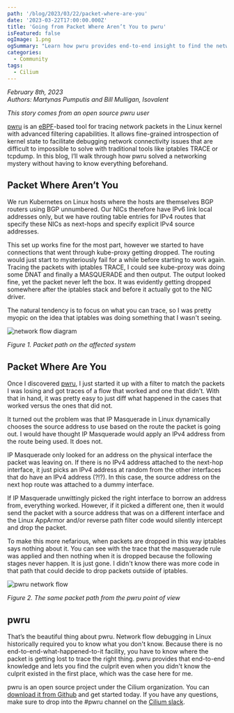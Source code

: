 ```yaml
---
path: '/blog/2023/03/22/packet-where-are-you'
date: '2023-03-22T17:00:00.000Z'
title: 'Going from Packet Where Aren’t You to pwru'
isFeatured: false
ogImage: 1.png
ogSummary: "Learn how pwru provides end-to-end insight to find the networking culprit even when you don't know it exists"
categories:
  - Community
tags:
  - Cilium
---
```


*February 8th, 2023*  
*Authors: Martynas Pumputis and Bill Mulligan, Isovalent*

_This story comes from an open source pwru user_

[pwru](https://github.com/cilium/pwru) is an [eBPF](https://ebpf.io/)-based tool for tracing network packets in the Linux kernel with advanced filtering capabilities. It allows fine-grained introspection of kernel state to facilitate debugging network connectivity issues that are difficult to impossible to solve with traditional tools like iptables TRACE or tcpdump. In this blog, I’ll walk through how pwru solved a networking mystery without having to know everything beforehand.

## Packet Where Aren’t You

We run Kubernetes on Linux hosts where the hosts are themselves BGP routers using BGP unnumbered. Our NICs therefore have IPv6 link local addresses only, but we have routing table entries for IPv4 routes that specify these NICs as next-hops and specify explicit IPv4 source addresses.

This set up works fine for the most part, however we started to have connections that went through kube-proxy getting dropped. The routing would just start to mysteriously fail for a while before starting to work again. Tracing the packets with iptables TRACE, I could see kube-proxy was doing some DNAT and finally a MASQUERADE and then output. The output looked fine, yet the packet never left the box. It was evidently getting dropped somewhere after the iptables stack and before it actually got to the NIC driver.

The natural tendency is to focus on what you can trace, so I was pretty myopic on the idea that iptables was doing something that I wasn't seeing.

![network flow diagram](1.png)

_Figure 1. Packet path on the affected system_

## Packet Where Are You

Once I discovered [pwru](https://github.com/cilium/pwru), I just started it up with a filter to match the packets I was losing and got traces of a flow that worked and one that didn't. With that in hand, it was pretty easy to just diff what happened in the cases that worked versus the ones that did not.

It turned out the problem was that IP Masquerade in Linux dynamically chooses the source address to use based on the route the packet is going out. I would have thought IP Masquerade would apply an IPv4 address from the route being used. It does not. 

IP Masquerade only looked for an address on the physical interface the packet was leaving on.   If there is no IPv4 address attached to the next-hop interface, it just picks an IPv4 address at random from the other interfaces that do have an IPv4 address (?!?). In this case, the source address on the next hop route was attached to a dummy interface.

If IP Masquerade unwittingly picked the right interface to borrow an address from, everything worked.  However, if it picked a different one, then it would send the packet with a source address that was on a different interface and the Linux AppArmor and/or reverse path filter code would silently intercept and drop the packet.

To make this more nefarious, when packets are dropped in this way iptables says nothing about it. You can see with the trace that the masquerade rule was applied and then nothing when it is dropped because the following stages never happen. It is just gone. I didn't know there was more code in that path that could decide to drop packets outside of iptables.

![pwru network flow](2.png)

_Figure 2. The same packet path from the pwru point of view_

## pwru

That’s the beautiful thing about pwru. Network flow debugging in Linux historically required you to know what you don't know. Because there is no end-to-end-what-happened-to-it facility, you have to know where the packet is getting lost to trace the right thing. pwru provides that end-to-end knowledge and lets you find the culprit even when you didn't know the culprit existed in the first place, which was the case here for me.

pwru is an open source project under the Cilium organization. You can [download it from Github](https://github.com/cilium/pwru) and get started today. If you have any questions, make sure to drop into the #pwru channel on the [Cilium slack](https://slack.cilium.io).

